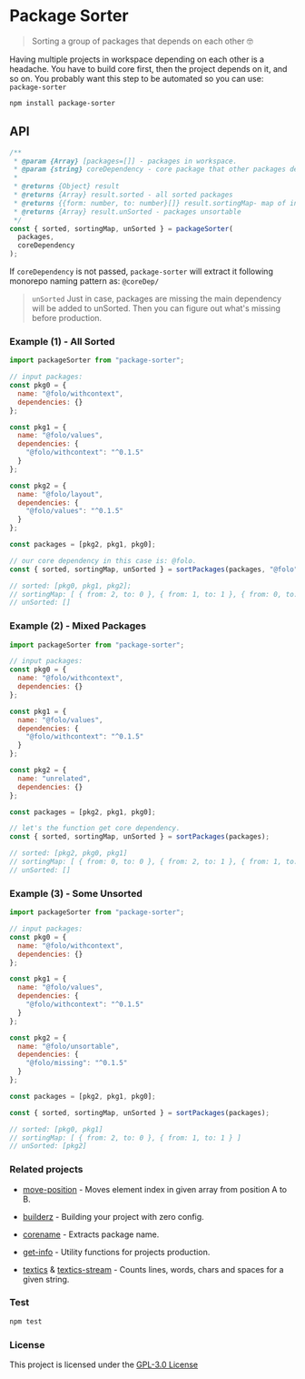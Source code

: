 # Package Sorter

> Sorting a group of packages that depends on each other :nerd_face:

Having multiple projects in workspace depending on each other is a headache. You
have to build core first, then the project depends on it, and so on. You
probably want this step to be automated so you can use: `package-sorter`

```bash
npm install package-sorter
```

## API

```js
/**
 * @param {Array} [packages=[]] - packages in workspace.
 * @param {string} coreDependency - core package that other packages depends on it.
 *
 * @returns {Object} result
 * @returns {Array} result.sorted - all sorted packages
 * @returns {{form: number, to: number}[]} result.sortingMap- map of indexes change due to sorting
 * @returns {Array} result.unSorted - packages unsortable
 */
const { sorted, sortingMap, unSorted } = packageSorter(
  packages,
  coreDependency
);
```

If `coreDependency` is not passed, `package-sorter` will extract it following
monorepo naming pattern as: `@coreDep/`

> `unSorted`
> Just in case, packages are missing the main dependency will be added to
> unSorted. Then you can figure out what's missing before production.

### Example (1) - All Sorted

```js
import packageSorter from "package-sorter";

// input packages:
const pkg0 = {
  name: "@folo/withcontext",
  dependencies: {}
};

const pkg1 = {
  name: "@folo/values",
  dependencies: {
    "@folo/withcontext": "^0.1.5"
  }
};

const pkg2 = {
  name: "@folo/layout",
  dependencies: {
    "@folo/values": "^0.1.5"
  }
};

const packages = [pkg2, pkg1, pkg0];

// our core dependency in this case is: @folo.
const { sorted, sortingMap, unSorted } = sortPackages(packages, "@folo");

// sorted: [pkg0, pkg1, pkg2];
// sortingMap: [ { from: 2, to: 0 }, { from: 1, to: 1 }, { from: 0, to: 2 } ]
// unSorted: []
```

### Example (2) - Mixed Packages

```js
import packageSorter from "package-sorter";

// input packages:
const pkg0 = {
  name: "@folo/withcontext",
  dependencies: {}
};

const pkg1 = {
  name: "@folo/values",
  dependencies: {
    "@folo/withcontext": "^0.1.5"
  }
};

const pkg2 = {
  name: "unrelated",
  dependencies: {}
};

const packages = [pkg2, pkg1, pkg0];

// let's the function get core dependency.
const { sorted, sortingMap, unSorted } = sortPackages(packages);

// sorted: [pkg2, pkg0, pkg1]
// sortingMap: [ { from: 0, to: 0 }, { from: 2, to: 1 }, { from: 1, to: 2 } ]
// unSorted: []
```

### Example (3) - Some Unsorted

```js
import packageSorter from "package-sorter";

// input packages:
const pkg0 = {
  name: "@folo/withcontext",
  dependencies: {}
};

const pkg1 = {
  name: "@folo/values",
  dependencies: {
    "@folo/withcontext": "^0.1.5"
  }
};

const pkg2 = {
  name: "@folo/unsortable",
  dependencies: {
    "@folo/missing": "^0.1.5"
  }
};

const packages = [pkg2, pkg1, pkg0];

const { sorted, sortingMap, unSorted } = sortPackages(packages);

// sorted: [pkg0, pkg1]
// sortingMap: [ { from: 2, to: 0 }, { from: 1, to: 1 } ]
// unSorted: [pkg2]
```

### Related projects

- [move-position](https://github.com/jalal246/move-position) - Moves element
  index in given array from position A to B.

- [builderz](https://github.com/jalal246/builderz) - Building your project with zero config.

- [corename](https://github.com/jalal246/corename) - Extracts package name.

- [get-info](https://github.com/jalal246/get-info) - Utility functions for
  projects production.

- [textics](https://github.com/jalal246/textics) & [textics-stream](https://github.com/jalal246/textics-stream) - Counts lines, words, chars and spaces for a given string.

### Test

```sh
npm test
```

### License

This project is licensed under the [GPL-3.0 License](https://github.com/jalal246/packageSorter/blob/master/LICENSE)
